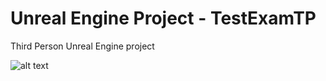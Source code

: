 # Unreal Engine Project - TestExamTP
 Third Person Unreal Engine project

 ![alt text](https://github.com/Mashyyyy/Unreal-Engine-Project---TestExamTP/tree/main/Image/SceneOverview-1.png)
